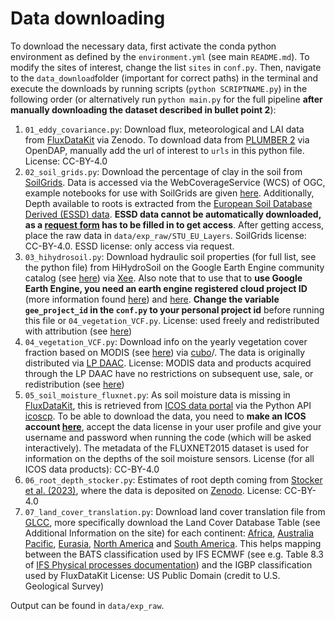 # Data downloading

To download the necessary data, first activate the conda python environment as defined by the `environment.yml` (see main `README.md`). To modify the sites of interest, change the list `sites` in `conf.py`. Then, navigate to the `data_download`folder (important for correct paths) in the terminal and execute the downloads by running scripts (`python SCRIPTNAME.py`) in the following order (or alternatively run `python main.py` for the full pipeline **after manually downloading the dataset described in bullet point 2**):

1. `01_eddy_covariance.py`: Download flux, meteorological and LAI data from [FluxDataKit](https://doi.org/10.5281/zenodo.13748398) via Zenodo. To download data from [PLUMBER 2](http://doi.org/10.25914/5fdb0902607e1) via OpenDAP, manually add the url of interest to `urls` in this python file. License: CC-BY-4.0
2. `02_soil_grids.py`: Download the percentage of clay in the soil from [SoilGrids](https://doi.org/10.5194/soil-7-217-2021). Data is accessed via the WebCoverageService (WCS) of OGC, example notebooks for use with SoilGrids are given [here](https://git.wur.nl/isric/soilgrids/soilgrids.notebooks). Additionally, Depth available to roots is extracted from the [European Soil Database Derived (ESSD) data](https://esdac.jrc.ec.europa.eu/content/european-soil-database-derived-data#tabs-0-description=0). **ESSD data cannot be automatically downloaded, as a [request form](https://esdac.jrc.ec.europa.eu/content/european-soil-database-derived-data#tabs-0-description=0) has to be filled in to get access**. After getting access, place the raw data in `data/exp_raw/STU_EU_Layers`. SoilGrids license: CC-BY-4.0. ESSD license: only access via request.
3. `03_hihydrosoil.py`: Download hydraulic soil properties (for full list, see the python file) from HiHydroSoil on the Google Earth Engine community catalog (see [here](https://gee-community-catalog.org/projects/hihydro_soil/)) via [Xee](https://github.com/google/Xee/tree/v0.0.14). Also note that to use that to **use Google Earth Engine, you need an earth engine registered cloud project ID** (more information found [here](https://github.com/google/Xee/tree/v0.0.20?tab=readme-ov-file#how-to-use)) and [here](https://xee.readthedocs.io/en/latest/installation.html#earth-engine-setup). **Change the variable `gee_project_id` in the `conf.py` to your personal project id** before running this file or `04_vegetation_VCF.py`. License: used freely and redistributed with attribution (see [here](https://gee-community-catalog.org/projects/hihydro_soil/#license-information))
4. `04_vegetation_VCF.py`: Download info on the yearly vegetation cover fraction based on MODIS (see [here](https://developers.google.com/earth-engine/datasets/catalog/MODIS_006_MOD44B)) via [cubo](https://github.com/ESDS-Leipzig/cubo)/. The data is originally distributed via [LP DAAC](https://doi.org/10.5067/MODIS/MOD44B.006). License: MODIS data and products acquired through the LP DAAC have no restrictions on subsequent use, sale, or redistribution (see [here](https://developers.google.com/earth-engine/datasets/catalog/MODIS_006_MOD44B#terms-of-use))
5. `05_soil_moisture_fluxnet.py`: As soil moisture data is missing in [FluxDataKit](https://doi.org/10.5281/zenodo.11370417), this is retrieved from [ICOS data portal](https://data.icos-cp.eu/portal/) via the Python API [icoscp](https://icos-carbon-portal.github.io/pylib/icoscp/). To be able to download the data, you need to **make an ICOS account [here](https://cpauth.icos-cp.eu/login/?targetUrl=https%3A%2F%2Fwww.icos-cp.eu%2Fdata-services%2Fabout-data-portal)**, accept the data license in your user profile and give your username and password when running the code (which will be asked interactively). The metadata of the FLUXNET2015 dataset is used for information on the depths of the soil moisture sensors. License (for all ICOS data products): CC-BY-4.0
6. `06_root_depth_stocker.py`: Estimates of root depth coming from [Stocker et al. (2023)](https://doi.org/10.1038/s41561-023-01125-2), where the data is deposited on [Zenodo](https://doi.org/10.5281/zenodo.10885724). License: CC-BY-4.0
7. `07_land_cover_translation.py`: Download land cover translation file from [GLCC](https://doi.org/10.5066/F7GB230D), more specifically download the Land Cover Database Table (see Additional Information on the site) for each continent: [Africa](https://www.usgs.gov/media/files/africa-land-cover-characteristics-data-base-version-20), [Australia Pacific](https://www.usgs.gov/media/images/australia-pacific-land-cover-characteristics-data-base-version-20), [Eurasia](https://www.usgs.gov/media/images/eurasia-land-cover-characteristics-data-base-version-20), [North America](https://www.usgs.gov/media/images/north-america-land-cover-characteristics-data-base-version-20) and [South America](https://www.usgs.gov/media/images/south-america-land-cover-characteristics-data-base-version-20). This helps mapping between the BATS classification used by IFS ECMWF (see e.g. Table 8.3 of [IFS Physical processes documentation](https://doi.org/10.21957/c731ee1102)) and the IGBP classification used by FluxDataKit License: US Public Domain (credit to U.S. Geological Survey)

Output can be found in `data/exp_raw`.
